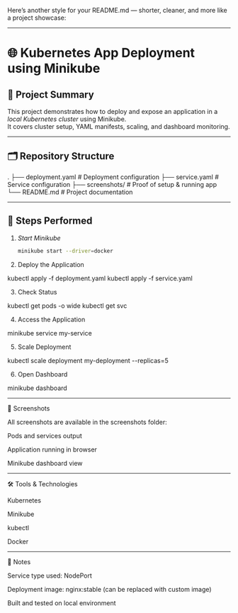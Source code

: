 Here’s another style for your README.md — shorter, cleaner, and more like a project showcase:


---

# 🌐 Kubernetes App Deployment using Minikube

## 📖 Project Summary
This project demonstrates how to deploy and expose an application in a *local Kubernetes cluster* using Minikube.  
It covers cluster setup, YAML manifests, scaling, and dashboard monitoring.

---

## 🗂 Repository Structure

. ├── deployment.yaml      # Deployment configuration ├── service.yaml         # Service configuration ├── screenshots/         # Proof of setup & running app └── README.md            # Project documentation

---

## 🚀 Steps Performed

1. *Start Minikube*
   ```bash
   minikube start --driver=docker

2. Deploy the Application

kubectl apply -f deployment.yaml
kubectl apply -f service.yaml


3. Check Status

kubectl get pods -o wide
kubectl get svc


4. Access the Application

minikube service my-service


5. Scale Deployment

kubectl scale deployment my-deployment --replicas=5


6. Open Dashboard

minikube dashboard




---

📸 Screenshots

All screenshots are available in the screenshots folder:

Pods and services output

Application running in browser

Minikube dashboard view



---

🛠 Tools & Technologies

Kubernetes

Minikube

kubectl

Docker



---

📌 Notes

Service type used: NodePort

Deployment image: nginx:stable (can be replaced with custom image)

Built and tested on local environment
